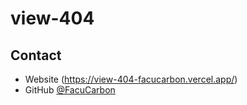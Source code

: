 # view-404

## Contact

- Website (https://view-404-facucarbon.vercel.app/)
- GitHub [@FacuCarbon](https://{https://github.com/FacuCarbon})
